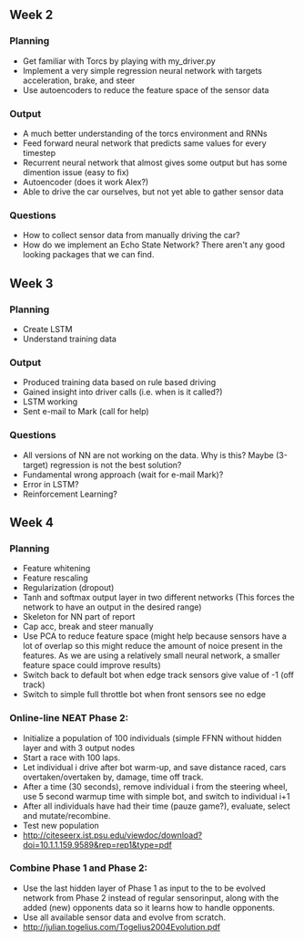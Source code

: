## Week 2
### Planning
- Get familiar with Torcs by playing with my_driver.py
- Implement a very simple regression neural network with targets acceleration, brake, and steer 
- Use autoencoders to reduce the feature space of the sensor data

### Output
- A much better understanding of the torcs environment and RNNs
- Feed forward neural network that predicts same values for every timestep
- Recurrent neural network that almost gives some output but has some dimention issue (easy to fix)
- Autoencoder (does it work Alex?)
- Able to drive the car ourselves, but not yet able to gather sensor data

### Questions
- How to collect sensor data from manually driving the car?
- How do we implement an Echo State Network? There aren't any good looking packages that we can find.

## Week 3
### Planning 
- Create LSTM
- Understand training data


### Output
- Produced training data based on rule based driving
- Gained insight into driver calls (i.e. when is it called?)
- LSTM working
- Sent e-mail to Mark (call for help)

### Questions
- All versions of NN are not working on the data. Why is this? Maybe (3-target) regression is not the best solution?
- Fundamental wrong approach (wait for e-mail Mark)?
- Error in LSTM?
- Reinforcement Learning?

## Week 4
### Planning
- Feature whitening
- Feature rescaling
- Regularization (dropout)
- Tanh and softmax output layer in two different networks (This forces the network to have an output in the desired range)
- Skeleton for NN part of report 
- Cap acc, break and steer manually
- Use PCA to reduce feature space (might help because sensors have a lot of overlap so this might reduce the amount of noice present in the features. As we are using a relatively small neural network, a smaller feature space could improve results)
- Switch back to default bot when edge track sensors give value of -1 (off track)
- Switch to simple full throttle bot when front sensors see no edge 

### Online-line NEAT Phase 2:
- Initialize a population of 100 individuals (simple FFNN without hidden layer and with 3 output nodes
- Start a race with 100 laps.
- Let individual i drive after bot warm-up, and save distance raced, cars overtaken/overtaken by, damage, time off track.
- After a time (30 seconds), remove individual i from the steering wheel, use 5 second warmup time with simple bot, and switch to individual i+1
- After all individuals have had their time (pauze game?), evaluate, select and mutate/recombine.
- Test new population
- http://citeseerx.ist.psu.edu/viewdoc/download?doi=10.1.1.159.9589&rep=rep1&type=pdf

### Combine Phase 1 and Phase 2:
- Use the last hidden layer of Phase 1 as input to the to be evolved network from Phase 2 instead of regular sensorinput, along with the added (new) opponents data so it learns how to handle opponents.
-  Use all available sensor data and evolve from scratch.
- http://julian.togelius.com/Togelius2004Evolution.pdf
